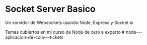 # Socket Server Basico

Un servidor de Websockets usando Node, Express y Socket.io

Temas cubiertos en mi curso de Node de cero a experto
#   n o d e - - - a p l i c a c i o n - d e - c o l a - - - t i c k e t s  
 